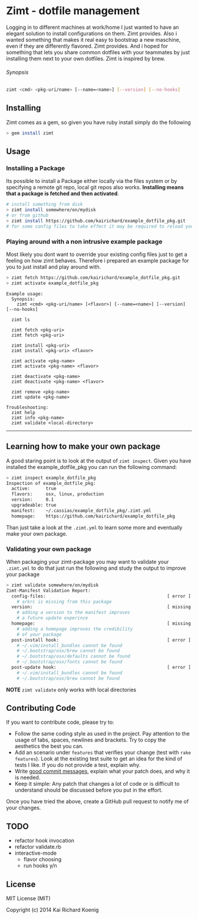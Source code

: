 Zimt - dotfile management
========
Logging in to different machines at work/home I just wanted to have an elegant solution to install configurations on them. Zimt provides. Also i wanted something that makes it real easy to bootstrap a new maschine, even if they are differently flavored. Zimt provides. And i hoped for something that lets you share common dotfiles with your teammates by just installing them next to your own dotfiles.
Zimt is inspired by brew.
###### Synopsis
```bash
zimt <cmd> <pkg-uri/name> [--name=<name>] [--version] [--no-hooks]
```
Installing
-------------
Zimt comes as a gem, so given you have ruby install simply do the following
```bash
> gem install zimt
```
Usage
-----------
### Installing a Package
Its possible to install a Package either locally via the files system or by specifying a remote git repo,
local git repos also works. **Installing means that a package is fetched and then activated**.

```bash
# install something from disk
> zimt install somewhere/on/mydisk
# or from github
> zimt install https://github.com/kairichard/example_dotfile_pkg.git
# for some config files to take effect it may be required to reload your current terminal session
```

### Playing around with a non intrusive example package
Most likely you dont want to override your existing config files just to get a feeling on how zimt
behaves. Therefore i prepared an example package for you to just install and play around with.
```bash
> zimt fetch https://github.com/kairichard/example_dotfile_pkg.git
> zimt activate example_dotfile_pkg
```

```
Example usage:
  Synopsis:
    zimt <cmd> <pkg-uri/name> [<flavor>] [--name=<name>] [--version] [--no-hooks]

  zimt ls

  zimt fetch <pkg-uri>
  zimt fetch <pkg-uri>

  zimt install <pkg-uri>
  zimt install <pkg-uri> <flavor>

  zimt activate <pkg-name>
  zimt activate <pkg-name> <flavor>

  zimt deactivate <pkg-name>
  zimt deactivate <pkg-name> <flavor>

  zimt remove <pkg-name>
  zimt update <pkg-name>

Troubleshooting:
  zimt help
  zimt info <pkg-name>
  zimt validate <local-directory>
```
- - -
## Learning how to make your own package
A good staring point is to look at the output of `zimt inspect`. Given you have installed the example_dotfile_pkg
you can run the following command:
```bash
> zimt inspect example_dotfile_pkg
Inspection of example_dotfile_pkg:
  active:      true
  flavors:     osx, linux, production
  version:     0.1
  upgradeable: true
  manifest:    ~/.cassias/example_dotfile_pkg/.zimt.yml
  homepage:    https://github.com/kairichard/example_dotfile_pkg
```
Than just take a look at the `.zimt.yml` to learn some more and eventually make your own package.
### Validating your own package
When packaging your zimt-package you may want to validate your `.zimt.yml` to do that just run the following and study the output to improve your package
```bash
> zimt validate somewhere/on/mydisk
Zimt-Manifest Validation Report:
  config-files:                                              [ error ]
    # arkrc is missing from this package
  version:                                                   [ missing ]
    # adding a version to the manifest improves
    # a future update experince
  homepage:                                                  [ missing ]
    # adding a homepage improves the credibility
    # of your package
  post-install hook:                                         [ error ]
    # ~/.vim/install_bundles cannot be found
    # ~/.bootstrap/osx/brew cannot be found
    # ~/.bootstrap/osx/defaults cannot be found
    # ~/.bootstrap/osx/fonts cannot be found
  post-update hook:                                          [ error ]
    # ~/.vim/install_bundles cannot be found
    # ~/.bootstrap/osx/brew cannot be found
```
**NOTE** `zimt validate` only works with local directories

## Contributing Code

If you want to contribute code, please try to:

* Follow the same coding style as used in the project. Pay attention to the
  usage of tabs, spaces, newlines and brackets. Try to copy the aesthetics the
  best you can.
* Add an scenario under `features` that verifies your change (test with `rake features`). Look at the existing test
  suite to get an idea for the kind of tests I like. If you do not provide a
  test, explain why.
* Write [good commit messages](http://tbaggery.com/2008/04/19/a-note-about-git-commit-messages.html),
  explain what your patch does, and why it is needed.
* Keep it simple: Any patch that changes a lot of code or is difficult to
  understand should be discussed before you put in the effort.

Once you have tried the above, create a GitHub pull request to notify me of your
changes.

## TODO
  * refactor hook invocation
  * refactor validate.rb
  * interactive-mode
    * flavor choosing
    * run hooks y/n


License
--------
MIT License (MIT)

Copyright (c) 2014 Kai Richard Koenig
